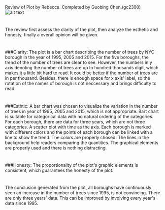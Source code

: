 Review of Plot by Rebecca.
Completed by Guobing Chen.(gc2300)
![alt text](https://github.com/scheids1/PUI2017_rls672/raw/master/HW8_rls672/Visualization.png)

#
The review first assess the clarity of the plot, then analyze the esthetic and honesty, finally a overall opinion will be given.
#
###Clarity:
The plot is a bar chart describing the number of trees by NYC borough in the year of 1995, 2005 and 2015. For the five boroughs, the trend of the number of trees are clear to see. However, the numbers in y axis denoting the number of trees are up to hundred thousands digit, which makes it a little bit hard to read. It could be better if the number of trees are in per thousand. Besides, there is enough space for x axis' label, so the rotation of the names of borough is not neccessary and brings difficulty to read.
#
###Esthtic:
A bar chart was chosen to visualize the variation in the number of trees in year of 1995, 2005 and 2015, which is not appropriate. Bart chart is suitable for categorical data with no natural ordering of the categories. For each borough, there are data for three years, which are not three categories. A scatter plot with time as the axis. Each borough is marked with different colors and the points of each borough can be linked with a line to show the trend. The colors are properly chosed. The lines in the background help readers comparing the quantities. The graphical elements are properly used and there is nothing distracting.
#
###Honesty:
The proportionality of the  plot's graphic elements is consistent, which guarantees the honesty of the plot.
#     

The conclusion generated from the plot, all boroughs have continuously seen an increase in the number of trees since 1995, is not convincing. There are only three years' data. This can be improved by involving every year's data since 1995. 
